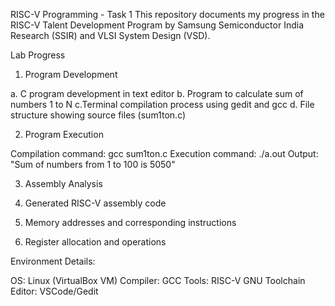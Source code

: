 RISC-V Programming - Task 1
This repository documents my progress in the RISC-V Talent Development Program by Samsung Semiconductor India Research (SSIR) and VLSI System Design (VSD).

Lab Progress
1. Program Development

  a. C program development in text editor
  b. Program to calculate sum of numbers 1 to N
  c.Terminal compilation process using gedit and gcc
  d. File structure showing source files (sum1ton.c)

2. Program Execution

Compilation command: gcc sum1ton.c
Execution command: ./a.out
Output: "Sum of numbers from 1 to 100 is 5050"

3. Assembly Analysis

  1. Generated RISC-V assembly code
  2. Memory addresses and corresponding instructions
  3. Register allocation and operations

Environment Details:

OS: Linux (VirtualBox VM)
Compiler: GCC
Tools: RISC-V GNU Toolchain
Editor: VSCode/Gedit

